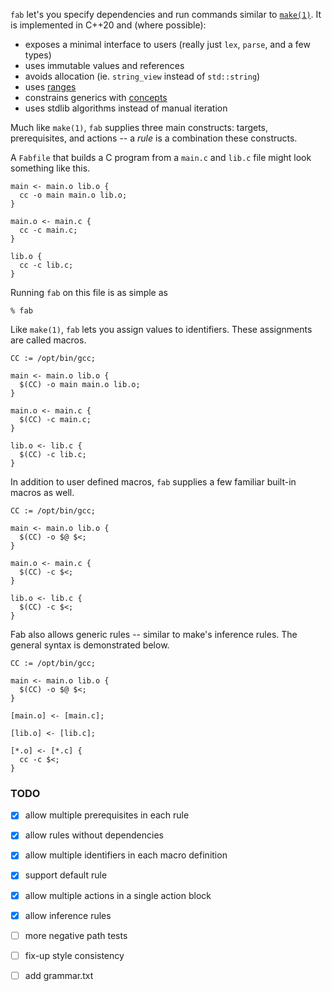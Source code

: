 `fab` let's you specify dependencies and run commands similar to
[`make(1)`][make].  It is implemented in C++20 and (where possible):
  - exposes a minimal interface to users (really just `lex`, `parse`, and a few
   types)
  - uses immutable values and references
  - avoids allocation (ie. `string_view` instead of `std::string`)
  - uses [ranges]
  - constrains generics with [concepts]
  - uses stdlib algorithms instead of manual iteration

Much like `make(1)`, `fab` supplies three main constructs: targets,
prerequisites, and actions -- a _rule_ is a combination these constructs.

A `Fabfile` that builds a C program from a `main.c` and `lib.c` file might look
something like this.

```
main <- main.o lib.o {
  cc -o main main.o lib.o;
}

main.o <- main.c {
  cc -c main.c;
}

lib.o {
  cc -c lib.c;
}
```

Running `fab` on this file is as simple as

```
% fab
```

Like `make(1)`, `fab` lets you assign values to identifiers. These assignments
are called macros.

```
CC := /opt/bin/gcc;

main <- main.o lib.o {
  $(CC) -o main main.o lib.o;
}

main.o <- main.c {
  $(CC) -c main.c;
}

lib.o <- lib.c {
  $(CC) -c lib.c;
}
```

In addition to user defined macros, `fab` supplies a few familiar built-in
macros as well.
```
CC := /opt/bin/gcc;

main <- main.o lib.o {
  $(CC) -o $@ $<;
}

main.o <- main.c {
  $(CC) -c $<;
}

lib.o <- lib.c {
  $(CC) -c $<;
}
```

Fab also allows generic rules -- similar to make's inference rules.
The general syntax is demonstrated below.
```
CC := /opt/bin/gcc;

main <- main.o lib.o {
  $(CC) -o $@ $<;
}

[main.o] <- [main.c];

[lib.o] <- [lib.c];

[*.o] <- [*.c] {
  cc -c $<;
}
```

### TODO
- [x] allow multiple prerequisites in each rule
- [x] allow rules without dependencies
- [x] allow multiple identifiers in each macro definition
- [x] support default rule
- [x] allow multiple actions in a single action block
- [x] allow inference rules
- [ ] more negative path tests
- [ ] fix-up style consistency
- [ ] add grammar.txt


[concepts]: https://en.cppreference.com/w/cpp/language/constraints
[make]: https://pubs.opengroup.org/onlinepubs/009695299/utilities/make.html
[ranges]: https://en.cppreference.com/w/cpp/header/ranges
